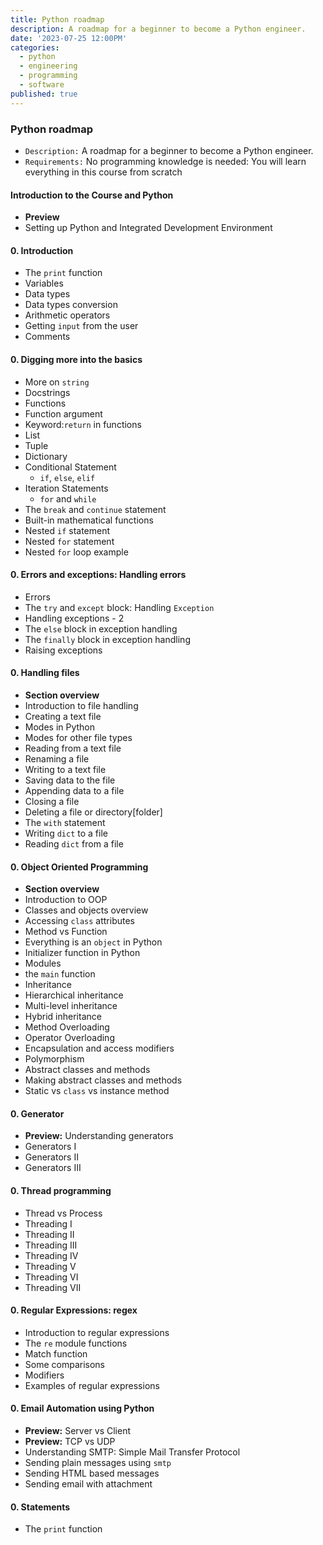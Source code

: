 ```yaml
---
title: Python roadmap
description: A roadmap for a beginner to become a Python engineer.
date: '2023-07-25 12:00PM'
categories:
  - python
  - engineering
  - programming
  - software
published: true
---
```


### Python roadmap
- `Description:` A roadmap for a beginner to become a Python engineer.
- `Requirements:` No programming knowledge is needed: You will learn everything in this course from scratch

#### Introduction to the Course and Python
- __Preview__
- Setting up Python and Integrated Development Environment

#### 0. Introduction
- The `print` function
- Variables
- Data types
- Data types conversion
- Arithmetic operators
- Getting `input` from the user
- Comments

#### 0. Digging more into the basics
- More on `string`
- Docstrings
- Functions
- Function argument
- Keyword:`return` in functions
- List
- Tuple
- Dictionary
- Conditional Statement
    - `if`, `else`, `elif`
- Iteration Statements
    - `for` and `while`
- The `break` and `continue` statement
- Built-in mathematical functions
- Nested `if` statement
- Nested `for` statement
- Nested `for` loop example

#### 0. Errors and exceptions: Handling errors
- Errors
- The `try` and `except` block: Handling `Exception`
- Handling exceptions - 2
- The `else` block in exception handling
- The `finally` block in exception handling
- Raising exceptions

#### 0. Handling files
- __Section overview__
- Introduction to file handling
- Creating a text file
- Modes in Python
- Modes for other file types
- Reading from a text file
- Renaming a file
- Writing to a text file
- Saving data to the file
- Appending data to a file
- Closing a file
- Deleting a file or directory[folder]
- The `with` statement
- Writing `dict` to a file
- Reading `dict` from a file

#### 0. Object Oriented Programming
- __Section overview__
- Introduction to OOP
- Classes and objects overview
- Accessing `class` attributes
- Method vs Function
- Everything is an `object` in Python
- Initializer function in Python
- Modules
- the `main` function
- Inheritance
- Hierarchical inheritance
- Multi-level inheritance
- Hybrid inheritance
- Method Overloading
- Operator Overloading
- Encapsulation and access modifiers
- Polymorphism
- Abstract classes and methods
- Making abstract classes and methods
- Static vs `class` vs instance method

#### 0. Generator
- __Preview:__ Understanding generators
- Generators I
- Generators II
- Generators III

#### 0. Thread programming
- Thread vs Process
- Threading I
- Threading II
- Threading III
- Threading IV
- Threading V
- Threading VI
- Threading VII

#### 0. Regular Expressions: regex
- Introduction to regular expressions
- The `re` module functions
- Match function
- Some comparisons
- Modifiers
- Examples of regular expressions

#### 0. Email Automation using Python
- __Preview:__ Server vs Client
- __Preview:__ TCP vs UDP
- Understanding SMTP: Simple Mail Transfer Protocol
- Sending plain messages using `smtp`
- Sending HTML based messages
- Sending email with attachment

#### 0. Statements
- The `print` function